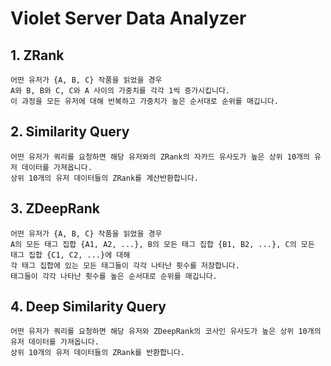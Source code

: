 # Violet Server Data Analyzer

## 1. ZRank

```
어떤 유저가 {A, B, C} 작품을 읽었을 경우
A와 B, B와 C, C와 A 사이의 가중치를 각각 1씩 증가시킵니다.
이 과정을 모든 유저에 대해 반복하고 가중치가 높은 순서대로 순위를 매깁니다.
```

## 2. Similarity Query

```
어떤 유저가 쿼리를 요청하면 해당 유저와의 ZRank의 자카드 유사도가 높은 상위 10개의 유저 데이터를 가져옵니다.
상위 10개의 유저 데이터들의 ZRank를 계산반환합니다.
```

## 3. ZDeepRank

```
어떤 유저가 {A, B, C} 작품을 읽었을 경우
A의 모든 태그 집합 {A1, A2, ...}, B의 모든 태그 집합 {B1, B2, ...}, C의 모든 태그 집합 {C1, C2, ...}에 대해
각 태그 집합에 있는 모든 태그들이 각각 나타난 횟수를 저장합니다.
태그들이 각각 나타난 횟수를 높은 순서대로 순위를 매깁니다.
```

## 4. Deep Similarity Query

```
어떤 유저가 쿼리를 요청하면 해당 유저와 ZDeepRank의 코사인 유사도가 높은 상위 10개의 유저 데이터를 가져옵니다.
상위 10개의 유저 데이터들의 ZRank를 반환합니다.
```